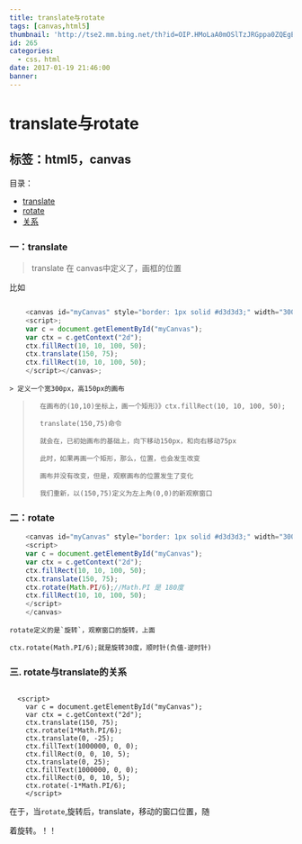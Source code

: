 ```yaml
---
title: translate与rotate
tags: [canvas,html5]
thumbnail: 'http://tse2.mm.bing.net/th?id=OIP.HMoLaA0mOSlTzJRGppa0ZQEgEs&pid=15.1'
id: 265
categories:
  - css，html
date: 2017-01-19 21:46:00
banner:
---
```


# translate与rotate

## 标签：html5，canvas

目录：
- [translate](#translate)
- [rotate](#二：rotate)
- [关系](#三-rotate与translate的关系)

### 一：translate

> translate 在 canvas中定义了，画框的位置

比如

``` javascript

    <canvas id="myCanvas" style="border: 1px solid #d3d3d3;" width="300" height="150">
    <script>;
    var c = document.getElementById("myCanvas");
    var ctx = c.getContext("2d");
    ctx.fillRect(10, 10, 100, 50);
    ctx.translate(150, 75);
    ctx.fillRect(10, 10, 100, 50);
    </script></canvas>;

```

    > 定义一个宽300px，高150px的画布
>
>       在画布的(10,10)坐标上，画一个矩形》》ctx.fillRect(10, 10, 100, 50);
>
>       translate(150,75)命令
>
>       就会在，已初始画布的基础上，向下移动150px，和向右移动75px
>
>       此时，如果再画一个矩形，那么，位置，也会发生改变
>
>       画布并没有改变，但是，观察画布的位置发生了变化
>
>       我们重新，以(150,75)定义为左上角(0,0)的新观察窗口

### 二：rotate

``` javascript
    <canvas id="myCanvas" style="border: 1px solid #d3d3d3;" width="300" height="150">
    <script>
    var c = document.getElementById("myCanvas");
    var ctx = c.getContext("2d");
    ctx.fillRect(10, 10, 100, 50);
    ctx.translate(150, 75);
    ctx.rotate(Math.PI/6);//Math.PI 是 180度
    ctx.fillRect(10, 10, 100, 50);
    </script>
    </canvas>

```

    rotate定义的是`旋转`，观察窗口的旋转，上面

    ctx.rotate(Math.PI/6);就是旋转30度，顺时针(负值-逆时针)


### 三. rotate与translate的关系



```

  <script>
    var c = document.getElementById("myCanvas");
    var ctx = c.getContext("2d");
    ctx.translate(150, 75);
    ctx.rotate(1*Math.PI/6);
    ctx.translate(0, -25);
    ctx.fillText(1000000, 0, 0);
    ctx.fillRect(0, 0, 10, 5);
    ctx.translate(0, 25);
    ctx.fillText(1000000, 0, 0);
    ctx.fillRect(0, 0, 10, 5);
    ctx.rotate(-1*Math.PI/6);
    </script>

```
在于，当`rotate`,旋转后，translate，移动的窗口位置，随

着旋转。！！
